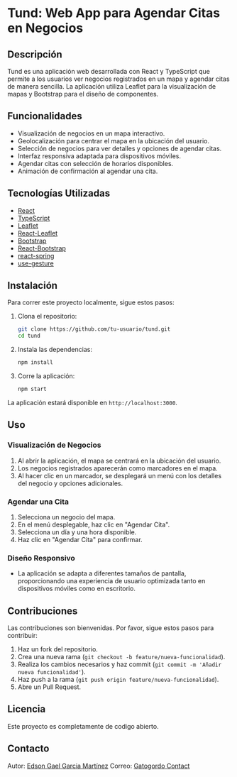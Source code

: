 # Tund: Web App para Agendar Citas en Negocios

## Descripción

Tund es una aplicación web desarrollada con React y TypeScript que permite a los usuarios ver negocios registrados en un mapa y agendar citas de manera sencilla. La aplicación utiliza Leaflet para la visualización de mapas y Bootstrap para el diseño de componentes.

## Funcionalidades

- Visualización de negocios en un mapa interactivo.
- Geolocalización para centrar el mapa en la ubicación del usuario.
- Selección de negocios para ver detalles y opciones de agendar citas.
- Interfaz responsiva adaptada para dispositivos móviles.
- Agendar citas con selección de horarios disponibles.
- Animación de confirmación al agendar una cita.

## Tecnologías Utilizadas

- [React](https://reactjs.org/)
- [TypeScript](https://www.typescriptlang.org/)
- [Leaflet](https://leafletjs.com/)
- [React-Leaflet](https://react-leaflet.js.org/)
- [Bootstrap](https://getbootstrap.com/)
- [React-Bootstrap](https://react-bootstrap.github.io/)
- [react-spring](https://www.react-spring.io/)
- [use-gesture](https://use-gesture.netlify.app/)

## Instalación

Para correr este proyecto localmente, sigue estos pasos:

1. Clona el repositorio:

   ```sh
   git clone https://github.com/tu-usuario/tund.git
   cd tund
   ```

2. Instala las dependencias:

   ```sh
   npm install
   ```

3. Corre la aplicación:
   ```sh
   npm start
   ```

La aplicación estará disponible en `http://localhost:3000`.

## Uso

### Visualización de Negocios

1. Al abrir la aplicación, el mapa se centrará en la ubicación del usuario.
2. Los negocios registrados aparecerán como marcadores en el mapa.
3. Al hacer clic en un marcador, se desplegará un menú con los detalles del negocio y opciones adicionales.

### Agendar una Cita

1. Selecciona un negocio del mapa.
2. En el menú desplegable, haz clic en "Agendar Cita".
3. Selecciona un día y una hora disponible.
4. Haz clic en "Agendar Cita" para confirmar.

### Diseño Responsivo

- La aplicación se adapta a diferentes tamaños de pantalla, proporcionando una experiencia de usuario optimizada tanto en dispositivos móviles como en escritorio.

## Contribuciones

Las contribuciones son bienvenidas. Por favor, sigue estos pasos para contribuir:

1. Haz un fork del repositorio.
2. Crea una nueva rama (`git checkout -b feature/nueva-funcionalidad`).
3. Realiza los cambios necesarios y haz commit (`git commit -m 'Añadir nueva funcionalidad'`).
4. Haz push a la rama (`git push origin feature/nueva-funcionalidad`).
5. Abre un Pull Request.

## Licencia

Este proyecto es completamente de codigo abierto.

## Contacto

Autor: [Edson Gael Garcia Martínez](https://github.com/Gatogordo03)
Correo: [Gatogordo Contact](mailto:gatogordo.contact@gmail.com)
